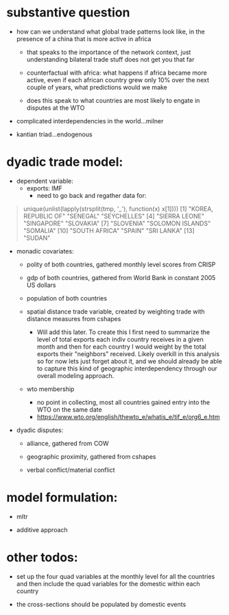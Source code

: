 substantive question
===

* how can we understand what global trade patterns look like, in the presence of a china that is more active in africa

	- that speaks to the importance of the network context, just understanding bilateral trade stuff does not get you that far

	- counterfactual with africa: what happens if africa became more active, even if each african country grew only 10\% over the next couple of years, what predictions would we make

	- does this speak to what countries are most likely to engate in disputes at the WTO

* complicated interdependencies in the world...milner

* kantian triad...endogenous

dyadic trade model:
===

* dependent variable:
	- exports: IMF
		+ need to go back and regather data for:
> unique(unlist(lapply(strsplit(tmp, '_'), function(x) x[1])))
 [1] "KOREA, REPUBLIC OF" "SENEGAL"            "SEYCHELLES"
 [4] "SIERRA LEONE"       "SINGAPORE"          "SLOVAKIA"
 [7] "SLOVENIA"           "SOLOMON ISLANDS"    "SOMALIA"
[10] "SOUTH AFRICA"       "SPAIN"              "SRI LANKA"
[13] "SUDAN"

* monadic covariates:

	- polity of both countries, gathered monthly level scores from CRISP

	- gdp of both countries, gathered from World Bank in constant 2005 US dollars

	- population of both countries

	- spatial distance trade variable, created by weighting trade with distance measures from cshapes
		+ Will add this later. To create this I first need to summarize the level of total exports each indiv country receives in a given month and then for each country I would weight by the total exports their "neighbors" received. Likely overkill in this analysis so for now lets just forget about it, and we should already be able to capture this kind of geographic interdependency through our overall modeling approach.

	- wto membership
		+ no point in collecting, most all countries gained entry into the WTO on the same date
		+ https://www.wto.org/english/thewto_e/whatis_e/tif_e/org6_e.htm

* dyadic disputes:

	- alliance, gathered from COW

	- geographic proximity, gathered from cshapes

	- verbal conflict/material conflict

model formulation:
===

* mltr

* additive approach

other todos:
===

* set up the four quad variables at the monthly level for all the countries and then include the quad variables for the domestic within each country

* the cross-sections should be populated by domestic events
